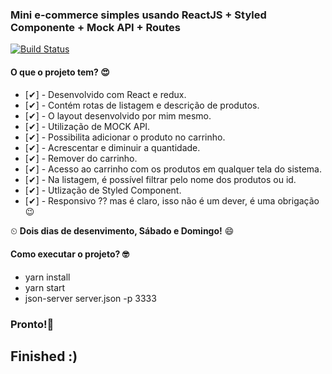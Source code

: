 ### Mini e-commerce simples usando ReactJS + Styled Componente + Mock API + Routes
[![Build Status](https://travis-ci.org/joemccann/dillinger.svg?branch=master)](https://travis-ci.org/joemccann/dillinger)

#### O que o projeto tem? 😍

* [✔] - Desenvolvido com React e redux.
* [✔] - Contém rotas de listagem e descrição de produtos.
* [✔] - O layout desenvolvido por mim mesmo.
* [✔] - Utilização de MOCK API.
* [✔] - Possibilita adicionar o produto no carrinho.
* [✔] - Acrescentar e diminuir a quantidade.
* [✔] - Remover do carrinho.
* [✔] - Acesso ao carrinho com os produtos em qualquer tela do sistema.
* [✔] - Na listagem, é possível filtrar pelo nome dos produtos ou id.
* [✔] - Utlização de Styled Component.
* [✔] - Responsivo ?? mas é claro, isso não é um dever, é uma obrigação😉

⏲
**Dois dias de desenvimento, Sábado e Domingo!** 😄

#### Como executar o projeto? 🤓
* yarn install
* yarn start
* json-server server.json -p 3333

### Pronto!🙌

## Finished :)

